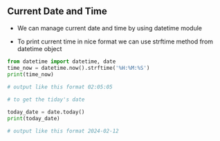 ## Current Date and Time

- We can manage current date and time by using datetime module


- To print current time in nice format we can use strftime method from datetime object

```python
from datetime import datetime, date
time_now = datetime.now().strftime('%H:%M:%S')
print(time_now)
 
# output like this format 02:05:05

# to get the tiday's date

today_date = date.today()
print(today_date)

# output like this format 2024-02-12

```
